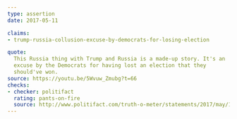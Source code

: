 ```yaml
---
type: assertion
date: 2017-05-11

claims:
- trump-russia-collusion-excuse-by-democrats-for-losing-election

quote:
  This Russia thing with Trump and Russia is a made-up story. It's an
  excuse by the Democrats for having lost an election that they
  should've won.
source: https://youtu.be/5Wvuw_Zmubg?t=66
checks:
- checker: politifact
  rating: pants-on-fire
  source: http://www.politifact.com/truth-o-meter/statements/2017/may/12/donald-trump/trump-calls-trump-russia-story-made-/
---
```

